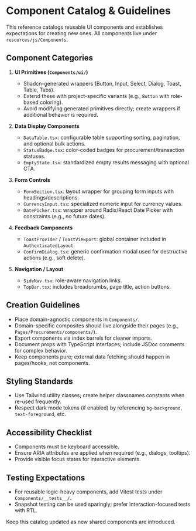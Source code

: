 # Component Catalog & Guidelines

This reference catalogs reusable UI components and establishes expectations for creating new ones. All components live under `resources/js/Components`.

## Component Categories

1. **UI Primitives (`Components/ui/`)**
   - Shadcn-generated wrappers (Button, Input, Select, Dialog, Toast, Table, Tabs).
   - Extend these with project-specific variants (e.g., `Button` with role-based coloring).
   - Avoid modifying generated primitives directly; create wrappers if additional behavior is required.

2. **Data Display Components**
   - `DataTable.tsx`: configurable table supporting sorting, pagination, and optional bulk actions.
   - `StatusBadge.tsx`: color-coded badges for procurement/transaction statuses.
   - `EmptyState.tsx`: standardized empty results messaging with optional CTA.

3. **Form Controls**
   - `FormSection.tsx`: layout wrapper for grouping form inputs with headings/descriptions.
   - `CurrencyInput.tsx`: specialized numeric input for currency values.
   - `DatePicker.tsx`: wrapper around Radix/React Date Picker with constraints (e.g., no future dates).

4. **Feedback Components**
   - `ToastProvider` / `ToastViewport`: global container included in `AuthenticatedLayout`.
   - `ConfirmDialog.tsx`: generic confirmation modal used for destructive actions (e.g., soft delete).

5. **Navigation / Layout**
   - `SideNav.tsx`: role-aware navigation links.
   - `TopBar.tsx`: includes breadcrumbs, page title, action buttons.

## Creation Guidelines

- Place domain-agnostic components in `Components/`.
- Domain-specific composites should live alongside their pages (e.g., `Pages/Procurements/components/`).
- Export components via index barrels for cleaner imports.
- Document props with TypeScript interfaces; include JSDoc comments for complex behavior.
- Keep components pure; external data fetching should happen in pages/hooks, not components.

## Styling Standards

- Use Tailwind utility classes; create helper classnames constants when re-used frequently.
- Respect dark mode tokens (if enabled) by referencing `bg-background`, `text-foreground`, etc.

## Accessibility Checklist

- Components must be keyboard accessible.
- Ensure ARIA attributes are applied when required (e.g., dialogs, tooltips).
- Provide visible focus states for interactive elements.

## Testing Expectations

- For reusable logic-heavy components, add Vitest tests under `Components/__tests__/`.
- Snapshot testing can be used sparingly; prefer interaction-focused tests with RTL.

Keep this catalog updated as new shared components are introduced.

